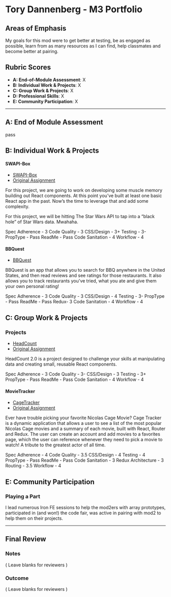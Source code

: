 # Tory Dannenberg - M3 Portfolio

## Areas of Emphasis

My goals for this mod were to get better at testing, be as engaged as possible, learn from as many resources as I can find, help classmates and become better at pairing. 

## Rubric Scores

* **A: End-of-Module Assessment**: X
* **B: Individual Work & Projects**: X
* **C: Group Work & Projects**: X
* **D: Professional Skills**: X
* **E: Community Participation**: X

-----------------------

## A: End of Module Assessment

pass

## B: Individual Work & Projects


#### SWAPI-Box

* [SWAPI-Box](https://github.com/tdberg21/swapibox)
* [Original Assignment](http://frontend.turing.io/projects/swapi-box.html)


For this project, we are going to work on developing some muscle memory building out React components. At this point you’ve built at least one basic React app in the past. Now’s the time to leverage that and add some complexity.

For this project, we will be hitting The Star Wars API to tap into a “black hole” of Star Wars data. Mwahaha.

Spec Adherence - 3
Code Quality - 3
CSS/Design - 3+
Testing - 3-
PropType - Pass
ReadMe - Pass
Code Sanitation - 4
Workflow - 4


#### BBQuest

* [BBQuest](https://github.com/tdberg21/bbquest)

BBQuest is an app that allows you to search for BBQ anywhere in the United States, and then read reviews and see ratings for those restaurants. It also allows you to track restaurants you've tried, what you ate and give them your own personal rating!

Spec Adherence - 3
Code Quality - 3
CSS/Design - 4
Testing - 3-
PropType - Pass
ReadMe - Pass
Redux- 3
Code Sanitation - 4
Workflow - 4

## C: Group Work & Projects

### Projects

* [HeadCount](https://github.com/tdberg21/headcount2.0)
* [Original Assignment](https://github.com/turingschool-examples/headcount2.0)


HeadCount 2.0 is a project designed to challenge your skills at manipulating data and creating small, reusable React components.

Spec Adherence - 3
Code Quality - 3-
CSS/Design - 3
Testing - 3+
PropType - Pass
ReadMe - Pass
Code Sanitation - 4
Workflow - 4

#### MovieTracker

* [CageTracker](https://github.com/tdberg21/movie-tracker)
* [Original Assignment](https://github.com/turingschool-examples/movie-tracker)


Ever have trouble picking your favorite Nicolas Cage Movie? Cage Tracker is a dynamic application that allows a user to see a list of the most popular Nicolas Cage movies and a summary of each movie, built with React, Router and Redux. The user can create an account and add movies to a favorites page, which the user can reference whenever they need to pick a movie to watch! A tribute to the greatest actor of all time.

Spec Adherence - 4
Code Quality - 3.5
CSS/Design - 4
Testing - 4
PropType - Pass
ReadMe - Pass
Code Sanitation - 3
Redux Architecture - 3
Routing - 3.5
Workflow - 4


## E: Community Participation

### Playing a Part

I lead numerous Iron FE sessions to help the mod2ers with array prototypes, participated in (and won!) the code fair, was active in pairing with mod2 to help them on their projects. 

------------------

## Final Review

### Notes

( Leave blanks for reviewers )

### Outcome

( Leave blanks for reviewers )
